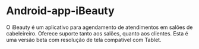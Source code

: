 # Android-app-iBeauty

O iBeauty é um aplicativo para agendamento de atendimentos em salões de cabeleireiro. Oferece suporte tanto aos salões, quanto aos clientes.
Esta é uma versão beta com resolução de tela compatível com Tablet.
